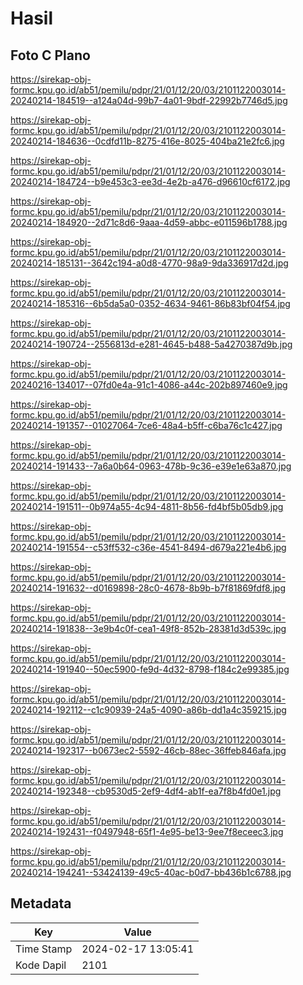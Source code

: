 # Hasil

## Foto C Plano

https://sirekap-obj-formc.kpu.go.id/ab51/pemilu/pdpr/21/01/12/20/03/2101122003014-20240214-184519--a124a04d-99b7-4a01-9bdf-22992b7746d5.jpg

https://sirekap-obj-formc.kpu.go.id/ab51/pemilu/pdpr/21/01/12/20/03/2101122003014-20240214-184636--0cdfd11b-8275-416e-8025-404ba21e2fc6.jpg

https://sirekap-obj-formc.kpu.go.id/ab51/pemilu/pdpr/21/01/12/20/03/2101122003014-20240214-184724--b9e453c3-ee3d-4e2b-a476-d96610cf6172.jpg

https://sirekap-obj-formc.kpu.go.id/ab51/pemilu/pdpr/21/01/12/20/03/2101122003014-20240214-184920--2d71c8d6-9aaa-4d59-abbc-e011596b1788.jpg

https://sirekap-obj-formc.kpu.go.id/ab51/pemilu/pdpr/21/01/12/20/03/2101122003014-20240214-185131--3642c194-a0d8-4770-98a9-9da336917d2d.jpg

https://sirekap-obj-formc.kpu.go.id/ab51/pemilu/pdpr/21/01/12/20/03/2101122003014-20240214-185316--6b5da5a0-0352-4634-9461-86b83bf04f54.jpg

https://sirekap-obj-formc.kpu.go.id/ab51/pemilu/pdpr/21/01/12/20/03/2101122003014-20240214-190724--2556813d-e281-4645-b488-5a4270387d9b.jpg

https://sirekap-obj-formc.kpu.go.id/ab51/pemilu/pdpr/21/01/12/20/03/2101122003014-20240216-134017--07fd0e4a-91c1-4086-a44c-202b897460e9.jpg

https://sirekap-obj-formc.kpu.go.id/ab51/pemilu/pdpr/21/01/12/20/03/2101122003014-20240214-191357--01027064-7ce6-48a4-b5ff-c6ba76c1c427.jpg

https://sirekap-obj-formc.kpu.go.id/ab51/pemilu/pdpr/21/01/12/20/03/2101122003014-20240214-191433--7a6a0b64-0963-478b-9c36-e39e1e63a870.jpg

https://sirekap-obj-formc.kpu.go.id/ab51/pemilu/pdpr/21/01/12/20/03/2101122003014-20240214-191511--0b974a55-4c94-4811-8b56-fd4bf5b05db9.jpg

https://sirekap-obj-formc.kpu.go.id/ab51/pemilu/pdpr/21/01/12/20/03/2101122003014-20240214-191554--c53ff532-c36e-4541-8494-d679a221e4b6.jpg

https://sirekap-obj-formc.kpu.go.id/ab51/pemilu/pdpr/21/01/12/20/03/2101122003014-20240214-191632--d0169898-28c0-4678-8b9b-b7f81869fdf8.jpg

https://sirekap-obj-formc.kpu.go.id/ab51/pemilu/pdpr/21/01/12/20/03/2101122003014-20240214-191838--3e9b4c0f-cea1-49f8-852b-28381d3d539c.jpg

https://sirekap-obj-formc.kpu.go.id/ab51/pemilu/pdpr/21/01/12/20/03/2101122003014-20240214-191940--50ec5900-fe9d-4d32-8798-f184c2e99385.jpg

https://sirekap-obj-formc.kpu.go.id/ab51/pemilu/pdpr/21/01/12/20/03/2101122003014-20240214-192112--c1c90939-24a5-4090-a86b-dd1a4c359215.jpg

https://sirekap-obj-formc.kpu.go.id/ab51/pemilu/pdpr/21/01/12/20/03/2101122003014-20240214-192317--b0673ec2-5592-46cb-88ec-36ffeb846afa.jpg

https://sirekap-obj-formc.kpu.go.id/ab51/pemilu/pdpr/21/01/12/20/03/2101122003014-20240214-192348--cb9530d5-2ef9-4df4-ab1f-ea7f8b4fd0e1.jpg

https://sirekap-obj-formc.kpu.go.id/ab51/pemilu/pdpr/21/01/12/20/03/2101122003014-20240214-192431--f0497948-65f1-4e95-be13-9ee7f8eceec3.jpg

https://sirekap-obj-formc.kpu.go.id/ab51/pemilu/pdpr/21/01/12/20/03/2101122003014-20240214-194241--53424139-49c5-40ac-b0d7-bb436b1c6788.jpg


## Metadata

| Key        | Value               |
| ---------- | ------------------- |
| Time Stamp | 2024-02-17 13:05:41 |
| Kode Dapil | 2101                |



